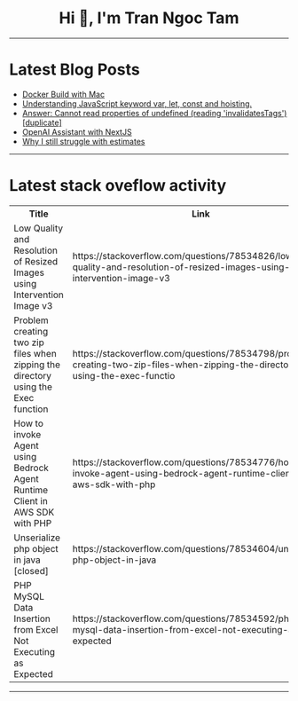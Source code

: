 <h1 align="center">Hi 👋, I'm Tran Ngoc Tam</h1>

---

# Latest Blog Posts 
<!-- BLOG-POST-LIST:START -->
- [Docker Build with Mac](https://dev.to/anilxnmdrz/docker-build-with-mac-2j9d)
- [Understanding JavaScript keyword var, let, const and hoisting.](https://dev.to/sromelrey/understanding-javascript-keyword-var-let-const-and-hoisting-jhh)
- [Answer: Cannot read properties of undefined &lpar;reading &#39;invalidatesTags&#39;&rpar; [duplicate]](https://dev.to/hossain45/answer-cannot-read-properties-of-undefined-reading-invalidatestags-duplicate-igp)
- [OpenAI Assistant with NextJS](https://dev.to/nhd2106/openai-assistant-with-nextjs-1c1n)
- [Why I still struggle with estimates](https://dev.to/adaschevici/why-i-still-struggle-with-estimates-357k)
<!-- BLOG-POST-LIST:END -->

---

# Latest stack oveflow activity
<table>
  <tr><th>Title</th><th>Link</th></tr>
  <!-- STACKOVERFLOW:START --><tr><td>Low Quality and Resolution of Resized Images using Intervention Image v3</td><td>https://stackoverflow.com/questions/78534826/low-quality-and-resolution-of-resized-images-using-intervention-image-v3</td></tr><tr><td>Problem creating two zip files when zipping the directory using the Exec function</td><td>https://stackoverflow.com/questions/78534798/problem-creating-two-zip-files-when-zipping-the-directory-using-the-exec-functio</td></tr><tr><td>How to invoke Agent using Bedrock Agent Runtime Client in AWS SDK with PHP</td><td>https://stackoverflow.com/questions/78534776/how-to-invoke-agent-using-bedrock-agent-runtime-client-in-aws-sdk-with-php</td></tr><tr><td>Unserialize php object in java [closed]</td><td>https://stackoverflow.com/questions/78534604/unserialize-php-object-in-java</td></tr><tr><td>PHP MySQL Data Insertion from Excel Not Executing as Expected</td><td>https://stackoverflow.com/questions/78534592/php-mysql-data-insertion-from-excel-not-executing-as-expected</td></tr><!-- STACKOVERFLOW:END -->
</table>

---


